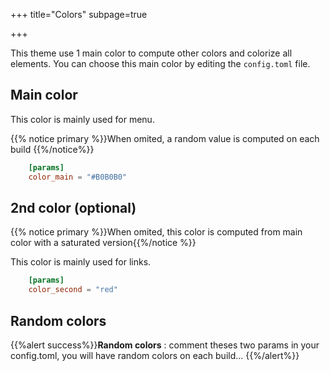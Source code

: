 +++
title="Colors"
subpage=true

+++

This theme use 1 main color to compute other colors and colorize all elements.
You can choose this main color by editing the `config.toml` file.

## Main color

This color is mainly used for menu.

{{% notice primary %}}When omited, a random value is computed on each build {{%/notice%}}
```toml
	[params]
	color_main = "#B0B0B0"
```

## 2nd color (optional)
{{% notice primary %}}When omited, this color is computed from main color with a saturated version{{%/notice %}}

This color is mainly used for links.

```toml
	[params]
	color_second = "red"
```

## Random colors
{{%alert success%}}**Random colors** : comment theses two params in your config.toml, you will have random colors on each build... {{%/alert%}}